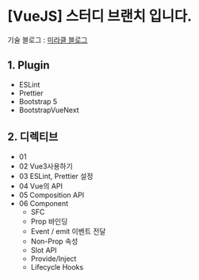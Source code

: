 # [VueJS] 스터디 브랜치 입니다.

기술 블로그 : <a href="https://elated-value-48d.notion.site/15-VueJS-Vue3-11ad91c8ac0e8066be2ae42692a74129?pvs=4">미라클 블로그</a>


## 1. Plugin
- ESLint
- Prettier
- Bootstrap 5
- BootstrapVueNext

## 2. 디렉티브
- 01 
- 02 Vue3사용하기
- 03 ESLint, Prettier 설정
- 04 Vue의 API
- 05 Composition API
- 06 Component
  - SFC
  - Prop 바인딩
  - Event / emit 이벤트 전달
  - Non-Prop 속성
  - Slot API
  - Provide/Inject
  - Lifecycle Hooks
